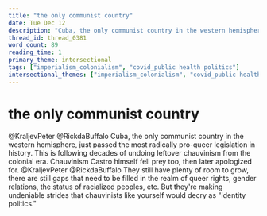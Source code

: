 ```yaml
---
title: "the only communist country"
date: Tue Dec 12
description: "Cuba, the only communist country in the western hemisphere, just passed the most radically pro-queer legislation in history."
thread_id: thread_0381
word_count: 89
reading_time: 1
primary_theme: intersectional
tags: ["imperialism_colonialism", "covid_public health politics"]
intersectional_themes: ["imperialism_colonialism", "covid_public health politics"]
---
```


# the only communist country

@KraljevPeter @RickdaBuffalo Cuba, the only communist country in the western hemisphere, just passed the most radically pro-queer legislation in history. This is following decades of undoing leftover chauvinism from the colonial era. Chauvinism Castro himself fell prey too, then later apologized for. @KraljevPeter @RickdaBuffalo They still have plenty of room to grow, there are still gaps that need to be filled in the realm of queer rights, gender relations, the status of racialized peoples, etc. But they're making undeniable strides that chauvinists like yourself would decry as "identity politics."